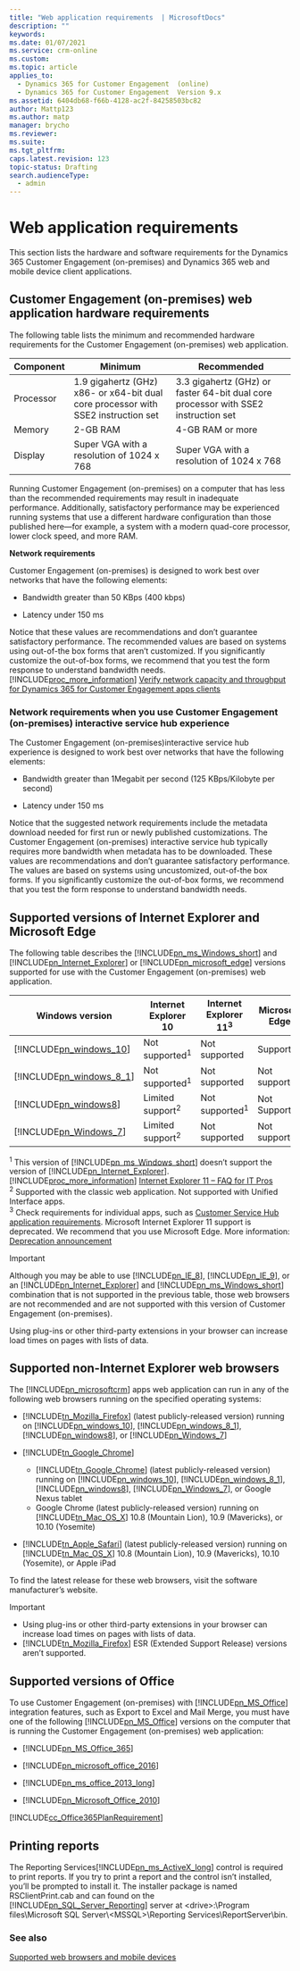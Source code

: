 ```yaml
---
title: "Web application requirements  | MicrosoftDocs"
description: ""
keywords: 
ms.date: 01/07/2021
ms.service: crm-online
ms.custom: 
ms.topic: article
applies_to: 
  - Dynamics 365 for Customer Engagement  (online)
  - Dynamics 365 for Customer Engagement  Version 9.x
ms.assetid: 6404db68-f66b-4128-ac2f-84258503bc82
author: Mattp123
ms.author: matp
manager: brycho
ms.reviewer: 
ms.suite: 
ms.tgt_pltfrm: 
caps.latest.revision: 123
topic-status: Drafting
search.audienceType: 
  - admin
---
```


# Web application requirements

<a name="CRMappandMobileReqs"></a> This section lists the hardware and software requirements for the Dynamics 365 Customer Engagement (on-premises) and  Dynamics 365 web and mobile device client applications.  

<a name="webapp_hw_req"></a>   
## Customer Engagement (on-premises) web application hardware requirements  
 The following table lists the minimum and recommended hardware requirements for the Customer Engagement (on-premises) web application.  

|Component|Minimum|Recommended|  
|---------------|-------------|-----------------|  
|Processor|1.9 gigahertz (GHz)  x86- or x64-bit dual core processor with SSE2 instruction set|3.3 gigahertz (GHz) or faster 64-bit dual core processor with SSE2 instruction set|  
|Memory|2-GB RAM|4-GB RAM or more|  
|Display|Super VGA with a resolution of 1024 x 768|Super VGA with a resolution of 1024 x 768|  

 Running Customer Engagement (on-premises) on a computer that has less than the recommended requirements may result in inadequate performance. Additionally, satisfactory performance may be experienced running systems that use a different hardware configuration than those published here—for example, a system with a modern quad-core processor, lower clock speed, and more RAM.  

 **Network requirements**  

 Customer Engagement (on-premises) is designed to work best over networks that have the following elements:  

-   Bandwidth greater than 50 KBps (400 kbps)  

-   Latency under 150 ms  

Notice that these values are recommendations and don’t guarantee satisfactory performance. The recommended values are based on systems using out-of-the box forms that aren’t customized. If you significantly customize the out-of-box forms, we recommend that you test the form response to understand bandwidth needs. [!INCLUDE[proc_more_information](../includes/proc-more-information.md)] [Verify network capacity and throughput for Dynamics 365 for Customer Engagement apps clients](verify-network-capacity-throughput-clients.md)  

### Network requirements when you use Customer Engagement (on-premises) interactive service hub experience  
 The Customer Engagement (on-premises)interactive service hub experience is designed to work best over networks that have the following elements:  

-   Bandwidth greater than 1Megabit per second (125 KBps/Kilobyte per second)  

-   Latency under 150 ms  

Notice that the suggested network requirements include the metadata download needed for first run or newly published customizations. The Customer Engagement (on-premises) interactive service hub typically requires more bandwidth when metadata has to be downloaded. These values are recommendations and don’t guarantee satisfactory performance. The values are based on systems using uncustomized, out-of-the box forms. If you significantly customize the out-of-box forms, we recommend that you test the form response to understand bandwidth needs.  

<a name="SupportedOS"></a>   
## Supported versions of Internet Explorer and Microsoft Edge  
 The following table describes the [!INCLUDE[pn_ms_Windows_short](../includes/pn-ms-windows-short.md)] and [!INCLUDE[pn_Internet_Explorer](../includes/pn-internet-explorer.md)] or [!INCLUDE[pn_microsoft_edge](../includes/pn-microsoft-edge.md)] versions supported for use with the Customer Engagement (on-premises) web application.  


| Windows version | Internet Explorer 10| Internet Explorer 11<sup>3</sup> | Microsoft Edge |
|-----------------------------------------------------------------------------|-----------------------------------------------|-----------------------------------------------------------|-----------------------------------------------------------------|
|           [!INCLUDE[pn_windows_10](../includes/pn-windows-10.md)]           |  Not supported<sup>1</sup>    |    Not supported  |  Supported   |
|          [!INCLUDE[pn_windows_8_1](../includes/pn-windows-8-1.md)]          |    Not supported<sup>1</sup>  |   Not supported     |    Not supported    |
|             [!INCLUDE[pn_windows8](../includes/pn-windows8.md)]    |  Limited support<sup>2</sup>    |     Not supported<sup>1</sup> |  Not Supported   |
|            [!INCLUDE[pn_Windows_7](../includes/pn-windows-7.md)]   |   Limited support<sup>2</sup>    |   Not supported    |  Not supported   |

 <sup>1</sup> This version of [!INCLUDE[pn_ms_Windows_short](../includes/pn-ms-windows-short.md)] doesn’t support the version of [!INCLUDE[pn_Internet_Explorer](../includes/pn-internet-explorer.md)]. [!INCLUDE[proc_more_information](../includes/proc-more-information.md)] [Internet Explorer 11 – FAQ for IT Pros](https://technet.microsoft.com/library/dn268945.aspx)  <br/>
<sup>2</sup> Supported with the classic web application. Not supported with Unified Interface apps. <br/>
<sup>3</sup> Check requirements for individual apps, such as [Customer Service Hub application requirements](https://docs.microsoft.com/dynamics365/customer-engagement/customer-service/customer-service-hub-user-guide-basics). Microsoft Internet Explorer 11 support is deprecated. We recommend that you use Microsoft Edge. More information: [Deprecation announcement](https://docs.microsoft.com/power-platform/important-changes-coming#internet-explorer-11-support-for-dynamics-365-and-microsoft-power-platform-is-deprecated)<br/>

> [!IMPORTANT]
>  Although you may be able to use [!INCLUDE[pn_IE_8](../includes/pn-ie-8.md)], [!INCLUDE[pn_IE_9](../includes/pn-ie-9.md)], or an [!INCLUDE[pn_Internet_Explorer](../includes/pn-internet-explorer.md)] and [!INCLUDE[pn_ms_Windows_short](../includes/pn-ms-windows-short.md)] combination that is not supported in the previous table, those web browsers are not recommended and are not supported with this version of Customer Engagement (on-premises).  
> 
>  Using plug-ins or other third-party extensions in your browser can increase load times on pages with lists of data.  

<a name="BKMK_support_nonIE"></a>   
## Supported non-Internet Explorer web browsers  
 The [!INCLUDE[pn_microsoftcrm](../includes/pn-dynamics-crm.md)] apps web application can run in any of the following web browsers running on the specified operating systems:  

- [!INCLUDE[tn_Mozilla_Firefox](../includes/tn-mozilla-firefox.md)] (latest publicly-released version) running on [!INCLUDE[pn_windows_10](../includes/pn-windows-10.md)], [!INCLUDE[pn_windows_8_1](../includes/pn-windows-8-1.md)], [!INCLUDE[pn_windows8](../includes/pn-windows8.md)], or [!INCLUDE[pn_Windows_7](../includes/pn-windows-7.md)]  

- [!INCLUDE[tn_Google_Chrome](../includes/tn-google-chrome.md)]
  - [!INCLUDE[tn_Google_Chrome](../includes/tn-google-chrome.md)] (latest publicly-released version) running on [!INCLUDE[pn_windows_10](../includes/pn-windows-10.md)], [!INCLUDE[pn_windows_8_1](../includes/pn-windows-8-1.md)], [!INCLUDE[pn_windows8](../includes/pn-windows8.md)], [!INCLUDE[pn_Windows_7](../includes/pn-windows-7.md)], or Google Nexus tablet 
  - Google Chrome (latest publicly-released version) running on [!INCLUDE[tn_Mac_OS_X](../includes/tn-mac-os-x.md)] 10.8 (Mountain Lion), 10.9 (Mavericks), or 10.10 (Yosemite) 

- [!INCLUDE[tn_Apple_Safari](../includes/tn-apple-safari.md)] (latest publicly-released version) running on [!INCLUDE[tn_Mac_OS_X](../includes/tn-mac-os-x.md)] 10.8 (Mountain Lion), 10.9 (Mavericks), 10.10 (Yosemite), or Apple iPad

To find the latest release for these web browsers, visit the software manufacturer’s website.  

> [!IMPORTANT]
> - Using plug-ins or other third-party extensions in your browser can increase load times on pages with lists of data.  
> - [!INCLUDE[tn_Mozilla_Firefox](../includes/tn-mozilla-firefox.md)] ESR (Extended Support Release) versions aren’t supported.  

<a name="SupportedMSOffice"></a>   
## Supported versions of Office  
 To use Customer Engagement (on-premises) with [!INCLUDE[pn_MS_Office](../includes/pn-ms-office.md)] integration features, such as Export to Excel and Mail Merge, you must have one of the following [!INCLUDE[pn_MS_Office](../includes/pn-ms-office.md)] versions on the computer that is running the Customer Engagement (on-premises) web application:  

- [!INCLUDE[pn_MS_Office_365](../includes/pn-ms-office-365.md)]  

- [!INCLUDE[pn_microsoft_office_2016](../includes/pn-microsoft-office-2016.md)]  

- [!INCLUDE[pn_ms_office_2013_long](../includes/pn-ms-office-2013-long.md)]  

- [!INCLUDE[pn_Microsoft_Office_2010](../includes/pn-microsoft-office-2010.md)]  

[!INCLUDE[cc_Office365PlanRequirement](../includes/cc-office365planrequirement.md)]

<a name="BKMK_PrintRepots"></a>   
## Printing reports  
 The Reporting Services[!INCLUDE[pn_ms_ActiveX_long](../includes/pn-ms-activex-long.md)] control is required to print reports. If you try to print a report and the control isn’t installed, you’ll be prompted to install it. The installer package is named RSClientPrint.cab and can found on the [!INCLUDE[pn_SQL_Server_Reporting](../includes/pn-sql-server-reporting.md)] server at \<drive>:\Program files\Microsoft SQL Server\\<MSSQL\>\Reporting Services\ReportServer\bin.  

### See also  
 [Supported web browsers and mobile devices](../admin/supported-web-browsers-and-mobile-devices.md)   
